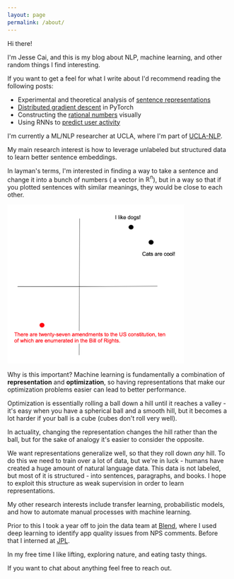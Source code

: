 ```yaml
---
layout: page
permalink: /about/
---
```


Hi there!

I'm Jesse Cai, and this is my blog about NLP, machine learning, and other random things I find interesting. 

If you want to get a feel for what I write about I'd recommend reading the following posts:
- Experimental and theoretical analysis of [sentence representations](/Quickthoughts)
- [Distributed gradient descent](/Distbelief) in PyTorch
- Constructing the [rational numbers](/Building-Q) visually
- Using RNNs to [predict user activity](/Predicting-User-Submission)

I'm currently a ML/NLP researcher at UCLA, where I'm part of [UCLA-NLP](http://web.cs.ucla.edu/~kwchang/).

My main research interest is how to leverage unlabeled but structured data to learn better sentence embeddings.

In layman's terms, I'm interested in finding a way to take a sentence and change it into a bunch of numbers ( a vector in $\mathbb{R}^n$), but in a way so that if you plotted sentences with similar meanings, they would be close to each other. 

<img src="/images/ex.png" alt="example" width="400" class="center"/>

Why is this important? Machine learning is fundamentally a combination of **representation** and **optimization**, so having representations that make our optimization problems easier can lead to better performance. 

Optimization is essentially rolling a ball down a hill until it reaches a valley - it's easy when you have a spherical ball and a smooth hill, but it becomes a lot harder if your ball is a cube (cubes don't roll very well). 

In actuality, changing the representation changes the hill rather than the ball, but for the sake of analogy it's easier to consider the opposite. 

We want representations generalize well, so that they roll down *any* hill. To do this we need to train over a lot of data, but we're in luck - humans have created a huge amount of natural language data. This data is not labeled, but most of it is structured - into sentences, paragraphs, and books. I hope to exploit this structure as weak supervision in order to learn representations.

My other research interests include transfer learning, probabilistic models, and how to automate manual processes with machine learning. 

Prior to this I took a year off to join the data team at [Blend](https://blend.com), where I used deep learning to identify app quality issues from NPS comments. Before that I interned at [JPL](https://www.jpl.nasa.gov/).

In my free time I like lifting, exploring nature, and eating tasty things.

If you want to chat about anything feel free to reach out. 

